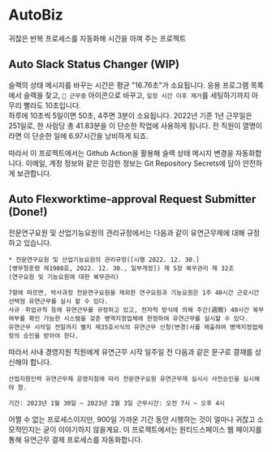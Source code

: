 # AutoBiz
귀찮은 반복 프로세스를 자동화해 시간을 아껴 주는 프로젝트

## Auto Slack Status Changer (WIP)
슬랙의 상태 메시지를 바꾸는 시간은 평균 "16.76초"가 소요됩니다. 응용 프로그램 목록에서 슬랙을 찾고, `🚌 근무중` 아이콘으로 바꾸고, `일정 시간 이후 제거`를 세팅하기까지 아무리 빨라도 10초입니다. </br>
하루에 10초씩 5일이면 50초, 4주면 3분이 소요됩니다. 2022년 기준 1년 근무일은 251일로, 한 사람당 총 41.83분을 이 단순한 작업에 사용하게 됩니다. 전 직원이 열명이라면 이 단순한 일에 6.97시간을 낭비하게 되죠. 

따라서 이 프로젝트에서는 Github Action을 활용해 슬랙 상태 메시지 변경을 자동화합니다. 이메일, 계정 정보와 같은 민감한 정보는 Git Repository Secrets에 담아 안전하게 보관합니다. 

## Auto Flexworktime-approval Request Submitter (Done!)
전문연구요원 및 산업기능요원의 관리규정에서는 다음과 같이 유연근무제에 대해 규정하고 있습니다. 

```
* 전문연구요원 및 산업기능요원의 관리규정([시행 2022. 12. 30.] 
[병무청훈령 제1908호, 2022. 12. 30., 일부개정]) 제 5장 복무관리 제 32조 
(연구요원 및 기능요원에 대한 복무관리)

7항에 따르면, 박사과정 전문연구요원을 제외한 연구요원과 기능요원은 1주 40시간 근로시간 선택형 유연근무를 실시 할 수 있다. 
사규ㆍ취업규칙 등에 유연근무를 규정하고 있고, 전자적 방식에 의해 주간(週間) 40시간 복무 여부를 확인 가능한 시스템을 갖춘 병역지정업체에 한정하여 유연근무를 실시할 수 있다. 
유연근무 시작일 전일까지 별지 제35호서식의 유연근무 신청(변경)서를 제출하여 병역지정업체장의 승인을 받아야 한다. 
```

따라서 사내 경영지원 직원에게 유연근무 시작 일주일 전 다음과 같은 문구로 결재를 상신해야 합니다. 


```
산업지원인력 유연근무제 운영지침에 따라 전문연구요원 유연근무제 실시시 사전승인을 실시해야 함. 

기간: 2023년 1월 30일 ~ 2023년 2월 3일 근무시간: 오전 7시 ~ 오후 4시
```

어쩔 수 없는 프로세스이지만, 900일 가까운 기간 동안 시행하는 것이 얼마나 귀찮고 소모적인지는 굳이 이야기하지 않을게요. 이 프로젝트에서는 원티드스페이스 웹 페이지를 통해 유연근무 결제 프로세스를 자동화합니다. 
